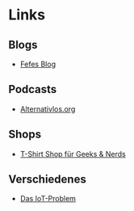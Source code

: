 # Links

## Blogs
- [Fefes Blog](https://blog.fefe.de/)

## Podcasts
- [Alternativlos.org](https://alternativlos.org/)

## Shops

- [T-Shirt Shop für Geeks & Nerds](https://3dsupply.de/de/)

## Verschiedenes

- [Das IoT-Problem](ptrace.fefe.de/iot/iot.html)
